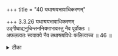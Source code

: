 +++
title = "40 यथाश्रयभावाधिकरणम्"

+++
3.3.26 यथाश्रयभावाधिकरणम्  
उद्गीथाद्यनुचिन्तननियमाभावस्तु नैव पूर्वोक्तः ।  
अफलत्वतः स्ववाक्ये नैव तथाश्रयविधेः फलित्वाच्च ॥ 46 ॥

<details><summary>टीका</summary>

3.3.26 यथाश्रयभावाधिकरणम् What has been said earlier, namely, that meditation upon उद्गीथ etc., is not restricted as an accessory to sacrificial rites on the ground that the injunctive texts on these meditations do not mention any fruit does not hold good. It is because the श्रुति text states that such a meditation has the fruit of effecting more efficacy in the sacrifice. Notes : 1. Vide : तन्निर्धारणानियमाधिकरण III.iii.17.
</details>

